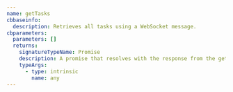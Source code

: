 ```yaml
---
name: getTasks
cbbaseinfo:
  description: Retrieves all tasks using a WebSocket message.
cbparameters:
  parameters: []
  returns:
    signatureTypeName: Promise
    description: A promise that resolves with the response from the get tasks event.
    typeArgs:
      - type: intrinsic
        name: any
---
```

<CBBaseInfo/> 
 <CBParameters/>